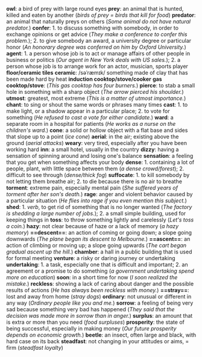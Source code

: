 **owl**: a bird of prey with large round eyes
**prey**: an animal that is hunted, killed and eaten by another (*birds of prey = birds that kill for food*)
**predator**: an animal that naturally preys on others (*Some animal do not have natural predator.*)
**confer**: 1. to discuss something with somebody, in order to exchange opinions or get advice (*They make a conference to confer this problem.*); 2. to give somebody an award, a university degree or particular honor (*An honorary degree was conferred on him by Oxford University.*)
**agent**: 1. a person whose job is to act or manage affairs of other people in business or politics (*Our agent in New York deals with US sales.*); 2. a person whose job is to arrange work for an actor, musician, sports player
**floor/ceramic tiles**
**ceramic**: /səˈræmɪk/ something made of clay that has been made hard by heat
**induction cooktop/stove/cooker**
**gas cooktop/stove**: (*This gas cooktop has four burners.*)
**pierce**: to stab a small hole in something with a sharp object (*The arrow pierced his shoulder.*)
**utmost**: greatest, most extreme (*This is a matter of utmost importance.*)
**chant**: to sing or shout the same words or phrases many times
**cast**: 1. to make light, or a shadow appear in a particular place; 2. to vote for something (*He refused to cast a vote for either candidate.*)
**ward**: a separate room in a hospital for patients (*He works as a nurse on the children's ward.*)
**cone**: a solid or hollow object with a flat base and sides that slope up to a point (*ice cone*)
**aerial**: in the air; existing above the ground (*aerial attacks*)
**weary**: very tired, especially after you have been working hard
**inn**: a small hotel, usually in the country
**dizzy**: having a sensation of spinning around and losing one's balance
**sensation**: a feeling that you get when something affects your body
**dense**: 1. containing a lot of people, plant, with little space between them (*a dense crowd/forest*); 2. difficult to see through (*dense/thick fog*)
**suffocate**: 1. to kill somebody by not letting them breathe air; 2. to die because there is no air to breathe
**torment**: extreme pain, especially mental pain (*She suffered years of torment after her son's death.*)
**rage**: anger and violent behavior caused by a particular situation (*He flies into rage if you even mention this subject.*)
**shed**: 1. *verb*, to get rid of something that is no longer wanted (*The factory is shedding a large number of jobs.*); 2. a small simple building, used for keeping things in
**toss**: to throw something lightly and carelessly (*Let's toss a coin.*)
**hazy**: not clear because of haze or a lack of memory (*a hazy memory*)
**==descent==**: an action of coming or going down; a slope going downwards (*The plane began its descent to Melbourne.*)
**==ascent==**: an action of climbing or moving up; a slope going upwards (*The cart began gradual ascent up the hill.*)
**chamber**: a hall in a public building that is used for formal meeting
**venture**: a risky or daring journey or undertaking
**undertaking**: 1. a task, especially one that is difficult and important; 2. an agreement or a promise to do something (*a government undertaking spend more on education*)
**soon**: in a short time for now (*I soon realized the mistake.*)
**reckless**: showing a lack of caring about danger and the possible results of actions (*He has always been reckless with money.*)
**==stray==**: lost and away from home (*stray dogs*)
**ordinary**: not unusual or different in any way (*Ordinary people like you and me.*)
**sorrow**: a feeling of being very sad because something very bad has happened (*They said that the decision was made more in sorrow than in anger.*)
**surplus**: an amount that is extra or more than you need (*food surpluses*)
**prosperity**: the state of being successful, especially in making money (*Our future prosperity depends on economic growth.*)
**beetle**: an insect, often large and black, with hard case on its back
**steadfast**: not changing in your attitudes or aims, = firm (*steadfast loyalty*)